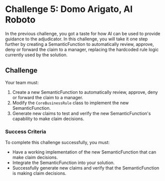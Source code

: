 # Challenge 5: Domo Arigato, AI Roboto

In the previous challenge, you got a taste for how AI can be used to provide guidance to the adjudicator. In this challenge, you will take it one step further by creating a SemanticFunction to automatically review, approve, deny or forward the claim to a manager, replacing the hardcoded rule logic currently used by the solution.

## Challenge

Your team must:

1. Create a new SemanticFunction to automatically review, approve, deny or forward the claim to a manager.
2. Modify the `CoreBusinessRule` class to implement the new SemanticFunction.
3. Generate new claims to test and verify the new SemanticFunction's capability to make claim decisions.

### Success Criteria

To complete this challenge successfully, you must:

- Have a working implementation of the new SemanticFunction that can make claim decisions.
- Integrate the SemanticFunction into your solution.
- Successfully generate new claims and verify that the SemanticFunction is making claim decisions.
